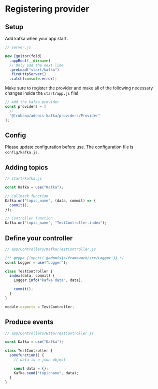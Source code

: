 # Registering provider

## Setup

Add kafka when your app start.

```js
// server.js

new Ignitor(fold)
  .appRoot(__dirname)
  // Only add the next line
  .preLoad("start/kafka")
  .fireHttpServer()
  .catch(console.error);
```

Make sure to register the provider and make all of the following necessary changes inside the `start/app.js` file!

```js
// Add the kafka provider
const providers = [
  // ...
  "@frubana/adonis-kafka/providers/Provider"
];
```

## Config

Please update configuration before use. The configuration file is `config/kafka.js`.

## Adding topics

```js
// start/kafka.js

const Kafka = use("Kafka");

// Callback function
Kafka.on("topic_name", (data, commit) => {
  commit();
});

// Controller function
Kafka.on("topic_name", "TestController.index");
```

## Define your controller

```js
// app/Controllers/Kafka/TestController.js

/** @type {import('@adonisjs/framework/src/Logger')} */
const Logger = use("Logger");

class TestController {
  index(data, commit) {
    Logger.info("kafka data", data);

    commit();
  }
}

module.exports = TestController;
```

## Produce events

```js
// app/Controllers/Http/TestController.js

const Kafka = use("Kafka");

class TestController {
  somefunction() {
    // data is a json object

    const data = {};
    Kafka.send("topicname", data);
  }
}
```
